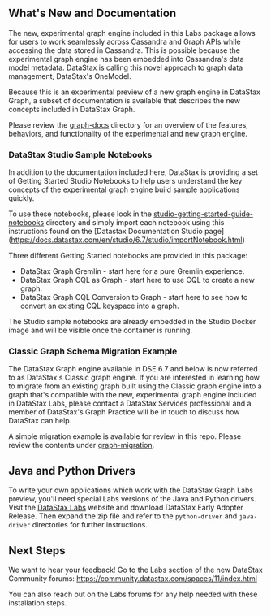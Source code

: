 ## What's New and Documentation

The new, experimental graph engine included in this Labs package
allows for users to work seamlessly across Cassandra and Graph APIs
while accessing the data stored in Cassandra. This is possible because
the experimental graph engine has been embedded into Cassandra's data
model metadata. DataStax is calling this novel approach to graph data
management, DataStax's OneModel.

Because this is an experimental preview of a new graph engine in
DataStax Graph, a subset of documentation is available that describes
the new concepts included in DataStax Graph.

Please review the [graph-docs](./graph-docs/) directory for an
overview of the features, behaviors, and functionality of the
experimental and new graph engine.

### DataStax Studio Sample Notebooks

In addition to the documentation included here, DataStax is providing
a set of Getting Started Studio Notebooks to help users understand the
key concepts of the experimental graph engine build sample
applications quickly.

To use these notebooks, please look in the [studio-getting-started-guide-notebooks](./studio-getting-started-guide-notebooks/) directory and simply import each notebook using this instructions found on the [Datastax Documentation Studio page] (https://docs.datastax.com/en/studio/6.7/studio/importNotebook.html) 

Three different Getting Started notebooks are provided in this
package:

* DataStax Graph Gremlin - start here for a pure Gremlin experience.
* DataStax Graph CQL as Graph - start here to use CQL to create a
  new graph.
* DataStax Graph CQL Conversion to Graph - start here to see how
  to convert an existing CQL keyspace into a graph.

The Studio sample notebooks are already embedded in the Studio Docker
image and will be visible once the container is running.

### Classic Graph Schema Migration Example

The DataStax Graph engine available in DSE 6.7 and below is now
referred to as DataStax's Classic graph engine. If you are interested
in learning how to migrate from an existing graph built using the
Classic graph engine into a graph that's compatible with the new,
experimental graph engine included in DataStax Labs, please contact a
DataStax Services professional and a member of DataStax's Graph
Practice will be in touch to discuss how DataStax can help.

A simple migration example is available for review in this repo.
Please review the contents under [graph-migration](./graph-migration/).

## Java and Python Drivers

To write your own applications which work with the DataStax Graph Labs
preview, you'll need special Labs versions of the Java and Python
drivers. Visit the [DataStax Labs][1] website and download DataStax
Early Adopter Release. Then expand the zip file and refer to the `python-driver`
and `java-driver` directories for further instructions.

## Next Steps

We want to hear your feedback! Go to the Labs section of the new
DataStax Community forums:
<https://community.datastax.com/spaces/11/index.html>

You can also reach out on the Labs forums for any help needed with
these installation steps.

[1]: https://downloads.datastax.com/#labs
[4]: https://www.datastax.com/terms/datastax-labs-terms
